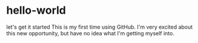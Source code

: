 # hello-world
let's get it started
This is my first time using GitHub. I'm very excited about this new opportunity, but have no idea what I'm getting myself into. 
